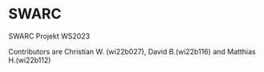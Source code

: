 # SWARC 
SWARC Projekt WS2023

Contributors are Christian W. (wi22b027), David B.(wi22b116) and Matthias H.(wi22b112)
